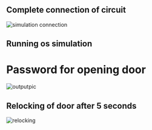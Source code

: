 

## Complete connection of circuit

![simulation connection](https://user-images.githubusercontent.com/87614111/157002492-d1710885-ebf1-4676-8822-ef5d2e24c61e.JPG)



## Running os simulation
# Password for opening door

![outputpic](https://user-images.githubusercontent.com/87614111/157003053-45152fb9-dc3a-4d9f-8e0b-bb3d02ff65cc.JPG)

## Relocking of door after 5 seconds

![relocking](https://user-images.githubusercontent.com/87614111/157023900-3e30cf06-8048-424f-be0a-2cecddc5ff61.JPG)
